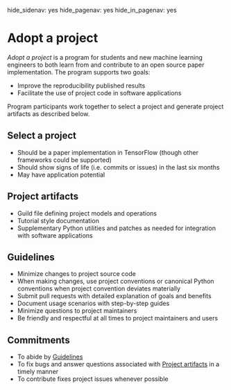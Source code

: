 hide_sidenav: yes
hide_pagenav: yes
hide_in_pagenav: yes

# Adopt a project

*Adopt a project* is a program for students and new machine learning
engineers to both learn from and contribute to an open source paper
implementation. The program supports two goals:

- Improve the reproducibility published results
- Facilitate the use of project code in software applications

Program participants work together to select a project and generate
project artifacts as described below.

## Select a project

- Should be a paper implementation in TensorFlow (though other
  frameworks could be supported)
- Should show signs of life (i.e. commits or issues) in the last six
  months
- May have application potential

## Project artifacts

- Guild file defining project models and operations
- Tutorial style documentation
- Supplementary Python utilities and patches as needed for integration
  with software applications

## Guidelines

- Minimize changes to project source code
- When making changes, use project conventions or canonical Python
  conventions when project convention deviates materially
- Submit pull requests with detailed explanation of goals and benefits
- Document usage scenarios with step-by-step guides
- Minimize questions to project maintainers
- Be friendly and respectful at all times to project maintainers and
  users

## Commitments

- To abide by [Guidelines](#guidelines)
- To fix bugs and answer questions associated with [Project
  artifacts](#project-artifacts) in a timely manner
- To contribute fixes project issues whenever possible
